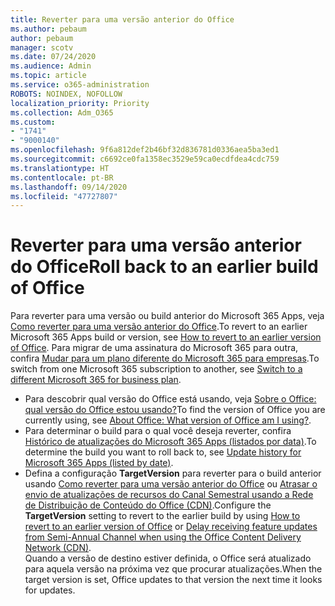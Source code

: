 ```yaml
---
title: Reverter para uma versão anterior do Office
ms.author: pebaum
author: pebaum
manager: scotv
ms.date: 07/24/2020
ms.audience: Admin
ms.topic: article
ms.service: o365-administration
ROBOTS: NOINDEX, NOFOLLOW
localization_priority: Priority
ms.collection: Adm_O365
ms.custom:
- "1741"
- "9000140"
ms.openlocfilehash: 9f6a812def2b46bf32d836781d0336aea5ba3ed1
ms.sourcegitcommit: c6692ce0fa1358ec3529e59ca0ecdfdea4cdc759
ms.translationtype: HT
ms.contentlocale: pt-BR
ms.lasthandoff: 09/14/2020
ms.locfileid: "47727807"
---
```

# <a name="roll-back-to-an-earlier-build-of-office"></a><span data-ttu-id="2bc4c-102">Reverter para uma versão anterior do Office</span><span class="sxs-lookup"><span data-stu-id="2bc4c-102">Roll back to an earlier build of Office</span></span>

<span data-ttu-id="2bc4c-103">Para reverter para uma versão ou build anterior do Microsoft 365 Apps, veja [Como reverter para uma versão anterior do Office](https://support.microsoft.com/help/2770432/how-to-revert-to-an-earlier-version-of-office-2013-or-office-2016-clic).</span><span class="sxs-lookup"><span data-stu-id="2bc4c-103">To revert to an earlier Microsoft 365 Apps build or version, see [How to revert to an earlier version of Office](https://support.microsoft.com/help/2770432/how-to-revert-to-an-earlier-version-of-office-2013-or-office-2016-clic).</span></span> <span data-ttu-id="2bc4c-104">Para migrar de uma assinatura do Microsoft 365 para outra, confira [Mudar para um plano diferente do Microsoft 365 para empresas](https://docs.microsoft.com/office365/admin/subscriptions-and-billing/switch-to-a-different-plan).</span><span class="sxs-lookup"><span data-stu-id="2bc4c-104">To switch from one Microsoft 365 subscription to another, see  [Switch to a different Microsoft 365 for business plan](https://docs.microsoft.com/office365/admin/subscriptions-and-billing/switch-to-a-different-plan).</span></span>

- <span data-ttu-id="2bc4c-105">Para descobrir qual versão do Office está usando, veja [Sobre o Office: qual versão do Office estou usando?](https://support.office.com/article/about-office-what-version-of-office-am-i-using-932788b8-a3ce-44bf-bb09-e334518b8b19)</span><span class="sxs-lookup"><span data-stu-id="2bc4c-105">To find the version of Office you are currently using, see [About Office: What version of Office am I using?](https://support.office.com/article/about-office-what-version-of-office-am-i-using-932788b8-a3ce-44bf-bb09-e334518b8b19).</span></span>
- <span data-ttu-id="2bc4c-106">Para determinar o build para o qual você deseja reverter, confira [Histórico de atualizações do Microsoft 365 Apps (listados por data)](https://docs.microsoft.com/officeupdates/update-history-office365-proplus-by-date?redirectSourcePath=%252fen-us%252farticle%252fae942449-1fca-4484-898b-a933ea23def7).</span><span class="sxs-lookup"><span data-stu-id="2bc4c-106">To determine the build you want to roll back to, see [Update history for Microsoft 365 Apps (listed by date)](https://docs.microsoft.com/officeupdates/update-history-office365-proplus-by-date?redirectSourcePath=%252fen-us%252farticle%252fae942449-1fca-4484-898b-a933ea23def7).</span></span>
- <span data-ttu-id="2bc4c-107">Defina a configuração **TargetVersion** para reverter para o build anterior usando [Como reverter para uma versão anterior do Office](https://support.microsoft.com/help/2770432/how-to-revert-to-an-earlier-version-of-office-2013-or-office-2016-clic) ou [Atrasar o envio de atualizações de recursos do Canal Semestral usando a Rede de Distribuição de Conteúdo do Office (CDN)](https://docs.microsoft.com/deployoffice/delay-receiving-feature-updates-from-deferred-channel-for-office-365-proplus#delay-receiving-feature-updates-from-semi-annual-channel-when-using-the-office-content-delivery-network-cdn).</span><span class="sxs-lookup"><span data-stu-id="2bc4c-107">Configure the **TargetVersion** setting to revert to the earlier build by using [How to revert to an earlier version of Office](https://support.microsoft.com/help/2770432/how-to-revert-to-an-earlier-version-of-office-2013-or-office-2016-clic) or [Delay receiving feature updates from Semi-Annual Channel when using the Office Content Delivery Network (CDN)](https://docs.microsoft.com/deployoffice/delay-receiving-feature-updates-from-deferred-channel-for-office-365-proplus#delay-receiving-feature-updates-from-semi-annual-channel-when-using-the-office-content-delivery-network-cdn).</span></span></br>
    <span data-ttu-id="2bc4c-108">Quando a versão de destino estiver definida, o Office será atualizado para aquela versão na próxima vez que procurar atualizações.</span><span class="sxs-lookup"><span data-stu-id="2bc4c-108">When the target version is set, Office updates to that version the next time it looks for updates.</span></span>